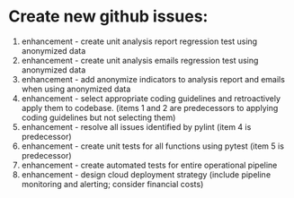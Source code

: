 # Create new github issues:
1. enhancement - create unit analysis report regression test using anonymized data
2. enhancement - create unit analysis emails regression test using anonymized data
3. enhancement - add anonymize indicators to analysis report and emails when using anonymized data
4. enhancement - select appropriate coding guidelines and retroactively apply them to codebase. (items 1 and 2 are predecessors to applying coding guidelines but not selecting them)
5. enhancement - resolve all issues identified by pylint (item 4 is predecessor)
6. enhancement - create unit tests for all functions using pytest (item 5 is predecessor)
7. enhancement - create automated tests for entire operational pipeline
8. enhancement - design cloud deployment strategy (include pipeline monitoring and alerting; consider financial costs)
